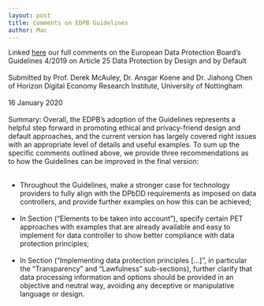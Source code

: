 ```yaml
---
layout: post
title: Comments on EDPB Guidelines
author: Mac
---
```


Linked [here](	https://doi.org/10.17639/184q-bc14) our full comments on the European Data Protection Board’s
Guidelines 4/2019 on Article 25 Data Protection by Design and by Default
<br /><br />
Submitted by Prof. Derek McAuley, Dr. Ansgar Koene and Dr. Jiahong Chen of
Horizon Digital Economy Research Institute, University of Nottingham
<br /><br />
16 January 2020
<br /><br />
Summary: Overall, the EDPB’s adoption of the Guidelines represents a helpful step forward in promoting
ethical and privacy-friend design and default approaches, and the current version has largely
covered right issues with an appropriate level of details and useful examples. To sum up the specific
comments outlined above, we provide three recommendations as to how the Guidelines can be
improved in the final version:
<br /><br />
- Throughout the Guidelines, make a stronger case for technology providers to fully align with
the DPbDD requirements as imposed on data controllers, and provide further examples on
how this can be achieved;
<br /><br />
- In Section (“Elements to be taken into account”), specify certain PET approaches with
examples that are already available and easy to implement for data controller to show
better compliance with data protection principles;
<br /><br />
- In Section (“Implementing data protection principles […]”, in particular the “Transparency”
and “Lawfulness” sub-sections), further clarify that data processing information and options
should be provided in an objective and neutral way, avoiding any deceptive or manipulative
language or design.
